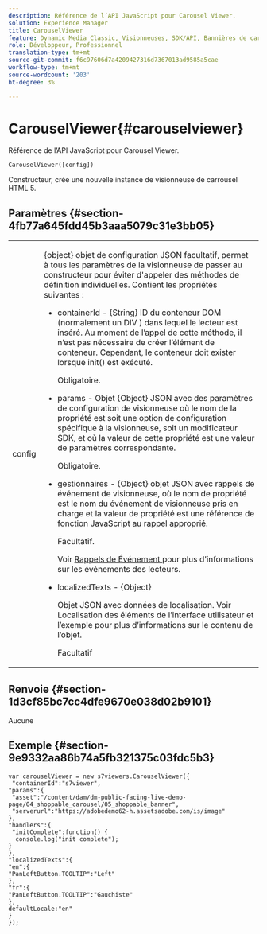 ```yaml
---
description: Référence de l’API JavaScript pour Carousel Viewer.
solution: Experience Manager
title: CarouselViewer
feature: Dynamic Media Classic, Visionneuses, SDK/API, Bannières de carrousel
role: Développeur, Professionnel
translation-type: tm+mt
source-git-commit: f6c97606d7a4209427316d7367013ad9585a5cae
workflow-type: tm+mt
source-wordcount: '203'
ht-degree: 3%

---
```



# CarouselViewer{#carouselviewer}

Référence de l’API JavaScript pour Carousel Viewer.

`CarouselViewer([config])`

Constructeur, crée une nouvelle instance de visionneuse de carrousel HTML 5.

## Paramètres {#section-4fb77a645fdd45b3aaa5079c31e3bb05}

<table id="table_896DFF34A68A403DB93A6D597461A573"> 
 <tbody> 
  <tr> 
   <td colname="col1"> <p> <span class="codeph"> <span class="varname"> config  </span> </span> </p> </td> 
   <td colname="col2"> <p> <span class="codeph"> {object} objet de configuration JSON  </span> facultatif, permet à tous les paramètres de la visionneuse de passer au constructeur pour éviter d'appeler des méthodes de définition individuelles. Contient les propriétés suivantes : </p> <p> 
     <ul id="ul_789DBD5B72ED4C80B685455B0D59494D"> 
      <li id="li_28FDCB53E4AD4097A51F21B876C18FB1"> <p> <span class="codeph"> containerId  </span> -  <span class="codeph"> {String}  </span> ID du conteneur DOM (normalement un  <span class="codeph"> DIV  </span>) dans lequel le lecteur est inséré. Au moment de l’appel de cette méthode, il n’est pas nécessaire de créer l’élément de conteneur. Cependant, le conteneur doit exister lorsque <span class="codeph"> init() </span> est exécuté. </p> <p>Obligatoire. </p> </li> 
      <li id="li_FDE00392DC1544ABBDD75F81EF814EF2"> <p> <span class="codeph"> params  </span> - Objet  <span class="codeph"> {Object}  </span> JSON avec des paramètres de configuration de visionneuse où le nom de la propriété est soit une option de configuration spécifique à la visionneuse, soit un modificateur SDK, et où la valeur de cette propriété est une valeur de paramètres correspondante. </p> <p>Obligatoire. </p> </li> 
      <li id="li_C534D5091CDA4717BCC48E3EBBF09AB8"> <p> <span class="codeph"> gestionnaires  </span> -  <span class="codeph"> {Object} objet  </span> JSON avec rappels de événement de visionneuse, où le nom de propriété est le nom du événement de visionneuse pris en charge et la valeur de propriété est une référence de fonction JavaScript au rappel approprié. </p> <p>Facultatif. </p> <p>Voir <a href="../../../c-html5-aem-asset-viewers/c-html5-aem-carousel/c-html5-aem-carousel-event-callbacks.md#concept-66d5996f2b1b44cab3d5264cda5c50cd" format="dita" scope="local"> Rappels de Événement </a> pour plus d’informations sur les événements des lecteurs. </p> </li> 
      <li id="li_CD88EDB586B241DBB87B13709F24C454"> <p> <span class="codeph"> localizedTexts  </span> -  <span class="codeph"> {Object}  </span> </p> <p> Objet JSON avec données de localisation. Voir Localisation des éléments de l’interface utilisateur et l’exemple pour plus d’informations sur le contenu de l’objet. </p> <p>Facultatif </p> </li> 
     </ul> </p> </td> 
  </tr> 
 </tbody> 
</table>

## Renvoie {#section-1d3cf85bc7cc4dfe9670e038d02b9101}

Aucune

## Exemple {#section-9e9332aa86b74a5fb321375c03fdc5b3}

```
var carouselViewer = new s7viewers.CarouselViewer({ 
 "containerId":"s7viewer", 
"params":{ 
 "asset":"/content/dam/dm-public-facing-live-demo-page/04_shoppable_carousel/05_shoppable_banner", 
 "serverurl":"https://adobedemo62-h.assetsadobe.com/is/image" 
}, 
"handlers":{ 
 "initComplete":function() { 
  console.log("init complete"); 
} 
}, 
"localizedTexts":{ 
"en":{ 
"PanLeftButton.TOOLTIP":"Left" 
}, 
"fr":{ 
"PanLeftButton.TOOLTIP":"Gauchiste" 
}, 
defaultLocale:"en" 
} 
});
```

